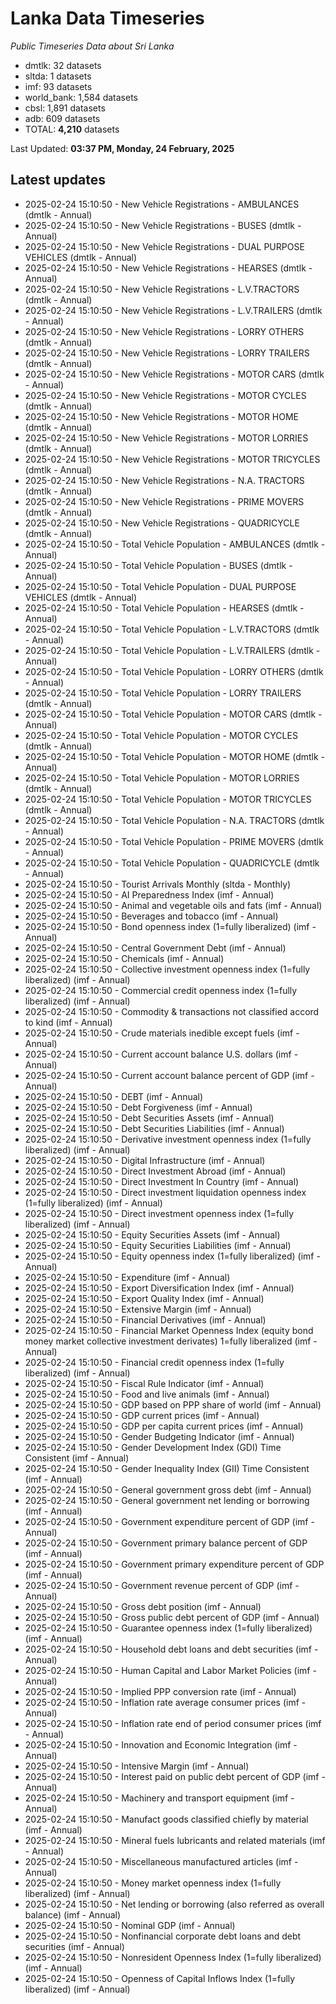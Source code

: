 # Lanka Data Timeseries
*Public Timeseries Data about Sri Lanka*

* dmtlk: 32 datasets
* sltda: 1 datasets
* imf: 93 datasets
* world_bank: 1,584 datasets
* cbsl: 1,891 datasets
* adb: 609 datasets
* TOTAL: **4,210** datasets

Last Updated: **03:37 PM, Monday, 24 February, 2025**

## Latest updates

* 2025-02-24 15:10:50 - New Vehicle Registrations - AMBULANCES (dmtlk - Annual)
* 2025-02-24 15:10:50 - New Vehicle Registrations - BUSES (dmtlk - Annual)
* 2025-02-24 15:10:50 - New Vehicle Registrations - DUAL PURPOSE VEHICLES (dmtlk - Annual)
* 2025-02-24 15:10:50 - New Vehicle Registrations - HEARSES (dmtlk - Annual)
* 2025-02-24 15:10:50 - New Vehicle Registrations - L.V.TRACTORS (dmtlk - Annual)
* 2025-02-24 15:10:50 - New Vehicle Registrations - L.V.TRAILERS (dmtlk - Annual)
* 2025-02-24 15:10:50 - New Vehicle Registrations - LORRY OTHERS (dmtlk - Annual)
* 2025-02-24 15:10:50 - New Vehicle Registrations - LORRY TRAILERS (dmtlk - Annual)
* 2025-02-24 15:10:50 - New Vehicle Registrations - MOTOR CARS (dmtlk - Annual)
* 2025-02-24 15:10:50 - New Vehicle Registrations - MOTOR CYCLES (dmtlk - Annual)
* 2025-02-24 15:10:50 - New Vehicle Registrations - MOTOR HOME (dmtlk - Annual)
* 2025-02-24 15:10:50 - New Vehicle Registrations - MOTOR LORRIES (dmtlk - Annual)
* 2025-02-24 15:10:50 - New Vehicle Registrations - MOTOR TRICYCLES (dmtlk - Annual)
* 2025-02-24 15:10:50 - New Vehicle Registrations - N.A. TRACTORS (dmtlk - Annual)
* 2025-02-24 15:10:50 - New Vehicle Registrations - PRIME MOVERS (dmtlk - Annual)
* 2025-02-24 15:10:50 - New Vehicle Registrations - QUADRICYCLE (dmtlk - Annual)
* 2025-02-24 15:10:50 - Total Vehicle Population - AMBULANCES (dmtlk - Annual)
* 2025-02-24 15:10:50 - Total Vehicle Population - BUSES (dmtlk - Annual)
* 2025-02-24 15:10:50 - Total Vehicle Population - DUAL PURPOSE VEHICLES (dmtlk - Annual)
* 2025-02-24 15:10:50 - Total Vehicle Population - HEARSES (dmtlk - Annual)
* 2025-02-24 15:10:50 - Total Vehicle Population - L.V.TRACTORS (dmtlk - Annual)
* 2025-02-24 15:10:50 - Total Vehicle Population - L.V.TRAILERS (dmtlk - Annual)
* 2025-02-24 15:10:50 - Total Vehicle Population - LORRY OTHERS (dmtlk - Annual)
* 2025-02-24 15:10:50 - Total Vehicle Population - LORRY TRAILERS (dmtlk - Annual)
* 2025-02-24 15:10:50 - Total Vehicle Population - MOTOR CARS (dmtlk - Annual)
* 2025-02-24 15:10:50 - Total Vehicle Population - MOTOR CYCLES (dmtlk - Annual)
* 2025-02-24 15:10:50 - Total Vehicle Population - MOTOR HOME (dmtlk - Annual)
* 2025-02-24 15:10:50 - Total Vehicle Population - MOTOR LORRIES (dmtlk - Annual)
* 2025-02-24 15:10:50 - Total Vehicle Population - MOTOR TRICYCLES (dmtlk - Annual)
* 2025-02-24 15:10:50 - Total Vehicle Population - N.A. TRACTORS (dmtlk - Annual)
* 2025-02-24 15:10:50 - Total Vehicle Population - PRIME MOVERS (dmtlk - Annual)
* 2025-02-24 15:10:50 - Total Vehicle Population - QUADRICYCLE (dmtlk - Annual)
* 2025-02-24 15:10:50 - Tourist Arrivals Monthly (sltda - Monthly)
* 2025-02-24 15:10:50 - AI Preparedness Index (imf - Annual)
* 2025-02-24 15:10:50 - Animal and vegetable oils and fats (imf - Annual)
* 2025-02-24 15:10:50 - Beverages and tobacco (imf - Annual)
* 2025-02-24 15:10:50 - Bond openness index (1=fully liberalized) (imf - Annual)
* 2025-02-24 15:10:50 - Central Government Debt (imf - Annual)
* 2025-02-24 15:10:50 - Chemicals (imf - Annual)
* 2025-02-24 15:10:50 - Collective investment openness index (1=fully liberalized) (imf - Annual)
* 2025-02-24 15:10:50 - Commercial credit openness index (1=fully liberalized) (imf - Annual)
* 2025-02-24 15:10:50 - Commodity & transactions not classified accord to kind (imf - Annual)
* 2025-02-24 15:10:50 - Crude materials inedible except fuels (imf - Annual)
* 2025-02-24 15:10:50 - Current account balance U.S. dollars (imf - Annual)
* 2025-02-24 15:10:50 - Current account balance percent of GDP (imf - Annual)
* 2025-02-24 15:10:50 - DEBT (imf - Annual)
* 2025-02-24 15:10:50 - Debt Forgiveness (imf - Annual)
* 2025-02-24 15:10:50 - Debt Securities Assets (imf - Annual)
* 2025-02-24 15:10:50 - Debt Securities Liabilities (imf - Annual)
* 2025-02-24 15:10:50 - Derivative investment openness index (1=fully liberalized) (imf - Annual)
* 2025-02-24 15:10:50 - Digital Infrastructure (imf - Annual)
* 2025-02-24 15:10:50 - Direct Investment Abroad (imf - Annual)
* 2025-02-24 15:10:50 - Direct Investment In Country (imf - Annual)
* 2025-02-24 15:10:50 - Direct investment liquidation openness index (1=fully liberalized) (imf - Annual)
* 2025-02-24 15:10:50 - Direct investment openness index (1=fully liberalized) (imf - Annual)
* 2025-02-24 15:10:50 - Equity Securities Assets (imf - Annual)
* 2025-02-24 15:10:50 - Equity Securities Liabilities (imf - Annual)
* 2025-02-24 15:10:50 - Equity openness index (1=fully liberalized) (imf - Annual)
* 2025-02-24 15:10:50 - Expenditure (imf - Annual)
* 2025-02-24 15:10:50 - Export Diversification Index (imf - Annual)
* 2025-02-24 15:10:50 - Export Quality Index (imf - Annual)
* 2025-02-24 15:10:50 - Extensive Margin (imf - Annual)
* 2025-02-24 15:10:50 - Financial Derivatives (imf - Annual)
* 2025-02-24 15:10:50 - Financial Market Openness Index (equity bond money market collective investment derivates) 1=fully liberalized (imf - Annual)
* 2025-02-24 15:10:50 - Financial credit openness index (1=fully liberalized) (imf - Annual)
* 2025-02-24 15:10:50 - Fiscal Rule Indicator (imf - Annual)
* 2025-02-24 15:10:50 - Food and live animals (imf - Annual)
* 2025-02-24 15:10:50 - GDP based on PPP share of world (imf - Annual)
* 2025-02-24 15:10:50 - GDP current prices (imf - Annual)
* 2025-02-24 15:10:50 - GDP per capita current prices (imf - Annual)
* 2025-02-24 15:10:50 - Gender Budgeting Indicator (imf - Annual)
* 2025-02-24 15:10:50 - Gender Development Index (GDI) Time Consistent (imf - Annual)
* 2025-02-24 15:10:50 - Gender Inequality Index (GII) Time Consistent (imf - Annual)
* 2025-02-24 15:10:50 - General government gross debt (imf - Annual)
* 2025-02-24 15:10:50 - General government net lending or borrowing (imf - Annual)
* 2025-02-24 15:10:50 - Government expenditure percent of GDP (imf - Annual)
* 2025-02-24 15:10:50 - Government primary balance percent of GDP (imf - Annual)
* 2025-02-24 15:10:50 - Government primary expenditure percent of GDP (imf - Annual)
* 2025-02-24 15:10:50 - Government revenue percent of GDP (imf - Annual)
* 2025-02-24 15:10:50 - Gross debt position (imf - Annual)
* 2025-02-24 15:10:50 - Gross public debt percent of GDP (imf - Annual)
* 2025-02-24 15:10:50 - Guarantee openness index (1=fully liberalized) (imf - Annual)
* 2025-02-24 15:10:50 - Household debt loans and debt securities (imf - Annual)
* 2025-02-24 15:10:50 - Human Capital and Labor Market Policies (imf - Annual)
* 2025-02-24 15:10:50 - Implied PPP conversion rate (imf - Annual)
* 2025-02-24 15:10:50 - Inflation rate average consumer prices (imf - Annual)
* 2025-02-24 15:10:50 - Inflation rate end of period consumer prices (imf - Annual)
* 2025-02-24 15:10:50 - Innovation and Economic Integration (imf - Annual)
* 2025-02-24 15:10:50 - Intensive Margin (imf - Annual)
* 2025-02-24 15:10:50 - Interest paid on public debt percent of GDP (imf - Annual)
* 2025-02-24 15:10:50 - Machinery and transport equipment (imf - Annual)
* 2025-02-24 15:10:50 - Manufact goods classified chiefly by material (imf - Annual)
* 2025-02-24 15:10:50 - Mineral fuels lubricants and related materials (imf - Annual)
* 2025-02-24 15:10:50 - Miscellaneous manufactured articles (imf - Annual)
* 2025-02-24 15:10:50 - Money market openness index (1=fully liberalized) (imf - Annual)
* 2025-02-24 15:10:50 - Net lending or borrowing (also referred as overall balance) (imf - Annual)
* 2025-02-24 15:10:50 - Nominal GDP (imf - Annual)
* 2025-02-24 15:10:50 - Nonfinancial corporate debt loans and debt securities (imf - Annual)
* 2025-02-24 15:10:50 - Nonresident Openness Index (1=fully liberalized) (imf - Annual)
* 2025-02-24 15:10:50 - Openness of Capital Inflows Index (1=fully liberalized) (imf - Annual)